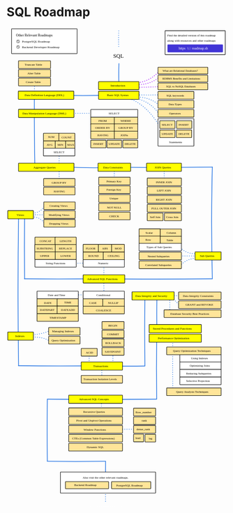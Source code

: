 # SQL Roadmap

<link href="style/main.css" rel="stylesheet">

<svg xmlns="http://www.w3.org/2000/svg" xmlns:xlink="http://www.w3.org/1999/xlink" viewBox="349 195 1268 2772" style="font-family: balsamiq"><path d="M920 2839.821345982342Q919.2500615485985 2890.529798597677 920 2941.639790491603" fill="none" stroke="rgb(43,120,228)" stroke-width="4" stroke-linecap="round" stroke-linejoin="round" stroke-dasharray="0.8 12"></path><path d="M896.4766976266046 2341.702520735151Q896.0205780862675 2377.2391929829264 896.4766976266046 2418.5364898802827" fill="none" stroke="rgb(43,120,228)" stroke-width="4" stroke-linecap="round" stroke-linejoin="round" stroke-dasharray="0.8 12"></path><path d="M915.8551612664625 2513.624245470799Q1002.6324697725512 2514.7380477365687 1103.4766976266046 2513.624245470799" fill="none" stroke="rgb(43,120,228)" stroke-width="4" stroke-linecap="round" stroke-linejoin="round" stroke-dasharray="0.8 12"></path><path d="M1307.8551612664623 1993.0135130910658Q1306.0626978369903 2132.665906325966 1307.8551612664623 2294.9564636870073" fill="none" stroke="rgb(43,120,228)" stroke-width="4" stroke-linecap="round" stroke-linejoin="round" stroke-dasharray="0.8 12"></path><g class="clickable-group" data-group-id="100-perf-optimization:query-optimization:indexes"><rect x="1348.35" y="2082.35" width="238.3" height="44.3" rx="2" fill="rgb(255,255,255)" fill-opacity="1" stroke="rgb(0,0,0)" stroke-width="2.7"></rect><text x="1413" y="2110.5" fill="rgb(0,0,0)" font-style="normal" font-weight="normal" font-size="17px"><tspan>Using Indexes</tspan></text></g><path d="M1215 1982.821345982342Q1212.3688321879624 2160.7325439884667 1215 2340.0525472413688" fill="none" stroke="rgb(43,120,228)" stroke-width="4" stroke-linecap="round" stroke-linejoin="round" stroke-dasharray="undefined"></path><path d="M1216 1756.1422164564956Q1214.6072268427986 1850.3171070943467 1216 1945.2377297689231" fill="none" stroke="rgb(43,120,228)" stroke-width="4" stroke-linecap="round" stroke-linejoin="round" stroke-dasharray="undefined"></path><path d="M1290.8551612664623 1757.2166092617033Q1290.382187556563 1794.0664045984447 1290.8551612664623 1836.8896866440368" fill="none" stroke="rgb(43,120,228)" stroke-width="4" stroke-linecap="round" stroke-linejoin="round" stroke-dasharray="0.8 12"></path><path d="M1305.735837428479 1755.818835974294Q1327.1167867651352 1777.6303271480613 1352.5612425566928 1802.3765284350718" fill="none" stroke="rgb(43,120,228)" stroke-width="4" stroke-linecap="round" stroke-linejoin="round" stroke-dasharray="0.8 12"></path><path d="M1291.8551612664623 1742.6242454707992Q1322.5184341031545 1743.0178140585945 1358.1523357063302 1742.6242454707992" fill="none" stroke="rgb(43,120,228)" stroke-width="4" stroke-linecap="round" stroke-linejoin="round" stroke-dasharray="0.8 12"></path><path d="M1147 1741.1422164564956Q1143.9992051032332 1944.0464221905388 1147 2148.5573424700124" fill="none" stroke="rgb(43,120,228)" stroke-width="4" stroke-linecap="round" stroke-linejoin="round" stroke-dasharray="undefined"></path><path d="M967.2315823004303 2149Q1052.6154962878159 2150.0942596559785 1145.6907960201072 2149" fill="none" stroke="rgb(43,120,228)" stroke-width="4" stroke-linecap="round" stroke-linejoin="round" stroke-dasharray="undefined"></path><path d="M898.4766976266046 2148.702520735151Q897.9844385465233 2187.054856127129 898.4766976266046 2231.624245470799" fill="none" stroke="rgb(43,120,228)" stroke-width="4" stroke-linecap="round" stroke-linejoin="round" stroke-dasharray="0.8 12"></path><path d="M962.4766976266046 2065.702520735151Q961.9844385465233 2104.054856127129 962.4766976266046 2148.624245470799" fill="none" stroke="rgb(43,120,228)" stroke-width="4" stroke-linecap="round" stroke-linejoin="round" stroke-dasharray="0.8 12"></path><path d="M825.4766976266046 2065.702520735151Q824.9844385465233 2104.054856127129 825.4766976266046 2148.624245470799" fill="none" stroke="rgb(43,120,228)" stroke-width="4" stroke-linecap="round" stroke-linejoin="round" stroke-dasharray="0.8 12"></path><path d="M474.10128481043813 1967.711641511103Q541.7738757016435 1970.6545486452137 599.9097485154532 1943.7481246149096" fill="none" stroke="rgb(43,120,228)" stroke-width="4" stroke-linecap="round" stroke-linejoin="round" stroke-dasharray="0.8 12"></path><path d="M487.5807630645469 1982.6888395712238Q562.5534402477407 1978.7171213417325 596.9143089034291 2005.154636661405" fill="none" stroke="rgb(43,120,228)" stroke-width="4" stroke-linecap="round" stroke-linejoin="round" stroke-dasharray="0.8 12"></path><path d="M637.8551612664625 1737.6242454707992Q724.6324697725512 1738.738047736569 825.4766976266046 1737.6242454707992" fill="none" stroke="rgb(43,120,228)" stroke-width="4" stroke-linecap="round" stroke-linejoin="round" stroke-dasharray="0.8 12"></path><path d="M632.8551612664625 1554.6242454707992Q719.6324697725512 1555.738047736569 820.4766976266046 1554.6242454707992" fill="none" stroke="rgb(43,120,228)" stroke-width="4" stroke-linecap="round" stroke-linejoin="round" stroke-dasharray="0.8 12"></path><path d="M418 1282.7219741979989Q411.6374655744338 1712.93631356053 418 2146.5573424700124" fill="none" stroke="rgb(43,120,228)" stroke-width="4" stroke-linecap="round" stroke-linejoin="round" stroke-dasharray="undefined"></path><path d="M496.76280546825063 1287.9647423498207Q543.4806558390189 1287.530092845294 567.3292476750037 1324.8664598340858" fill="none" stroke="rgb(43,120,228)" stroke-width="4" stroke-linecap="round" stroke-linejoin="round" stroke-dasharray="0.8 12"></path><path d="M474.75125468816253 1263.3635973603105Q546.5947964050946 1273.8145417827318 569.2714433320702 1218.0456986954232" fill="none" stroke="rgb(43,120,228)" stroke-width="4" stroke-linecap="round" stroke-linejoin="round" stroke-dasharray="0.8 12"></path><path d="M463.98441510284397 1274Q541.4663902103526 1277.0682862142573 627.7940876345748 1274" fill="none" stroke="rgb(43,120,228)" stroke-width="4" stroke-linecap="round" stroke-linejoin="round" stroke-dasharray="0.8 12"></path><path d="M451.50039666670995 1645Q642.0511424184261 1647.442052416612 849.7667055357697 1645" fill="none" stroke="rgb(43,120,228)" stroke-width="4" stroke-linecap="round" stroke-linejoin="round" stroke-dasharray="undefined"></path><path d="M910.4766976266046 1558Q909.445989309481 1638.3033863044154 910.4766976266046 1731.6242454707992" fill="none" stroke="rgb(43,120,228)" stroke-width="4" stroke-linecap="round" stroke-linejoin="round" stroke-dasharray="0.8 12"></path><path d="M1464.6607013412556 1526.1790898362353Q1393.359529405193 1521.4518506570669 1349.0585264002286 1570.7340947614227" fill="none" stroke="rgb(43,120,228)" stroke-width="4" stroke-linecap="round" stroke-linejoin="round" stroke-dasharray="0.8 12"></path><path d="M1471.8858372750697 1497.2785461009785Q1389.5650629060156 1510.5741715304891 1348.9747399541814 1461.6338748884768" fill="none" stroke="rgb(43,120,228)" stroke-width="4" stroke-linecap="round" stroke-linejoin="round" stroke-dasharray="0.8 12"></path><path d="M1454.7601576059988 1513.6338748884768Q1394.7327777771452 1512.8634127387213 1324.9747399541814 1513.6338748884768" fill="none" stroke="rgb(43,120,228)" stroke-width="4" stroke-linecap="round" stroke-linejoin="round" stroke-dasharray="0.8 12"></path><path d="M1258.4766976266046 1013Q1258.0930031014832 1042.8939759792565 1258.4766976266046 1077.6338748884768" fill="none" stroke="rgb(43,120,228)" stroke-width="4" stroke-linecap="round" stroke-linejoin="round" stroke-dasharray="0.8 12"></path><path d="M914.0565917318293 1000Q1211.5141551474544 1003.8121444170316 1535.7667055357697 1000" fill="none" stroke="rgb(43,120,228)" stroke-width="4" stroke-linecap="round" stroke-linejoin="round" stroke-dasharray="undefined"></path><path d="M970.4766976266046 1013Q970.0930031014832 1042.8939759792565 970.4766976266046 1077.6338748884768" fill="none" stroke="rgb(43,120,228)" stroke-width="4" stroke-linecap="round" stroke-linejoin="round" stroke-dasharray="0.8 12"></path><path d="M685.984415102844 999Q789.4440328018412 1005.1609926345747 904.8876366711514 1003.3567868330298" fill="none" stroke="rgb(43,120,228)" stroke-width="4" stroke-linecap="round" stroke-linejoin="round" stroke-dasharray="undefined"></path><path d="M652.4766976266046 900Q651.4251310267193 981.9284733541914 652.4766976266046 1077.1378521295787" fill="none" stroke="rgb(43,120,228)" stroke-width="4" stroke-linecap="round" stroke-linejoin="round" stroke-dasharray="0.8 12"></path><path d="M696.4766976266046 689Q778.2955364886228 690.0501594215815 873.3775086193502 689" fill="none" stroke="rgb(43,120,228)" stroke-width="4" stroke-linecap="round" stroke-linejoin="round" stroke-dasharray="0.8 12"></path><g class="clickable-group done" data-group-id="101-dml:from"><rect x="834.35" y="710.35" width="137.3" height="44.3" rx="2" fill="rgb(255,229,153)" fill-opacity="1" stroke="rgb(0,0,0)" stroke-width="2.7"></rect><text x="879" y="738.5" fill="rgb(0,0,0)" font-style="normal" font-weight="normal" font-size="17px"><tspan>FROM</tspan></text></g><g class="clickable-group" data-group-id="103-dml:order-by"><rect x="834.35" y="750.35" width="137.3" height="44.3" rx="2" fill="rgb(255,229,153)" fill-opacity="1" stroke="rgb(0,0,0)" stroke-width="2.7"></rect><text x="860" y="779" fill="rgb(0,0,0)" font-style="normal" font-weight="normal" font-size="17px"><tspan>ORDER BY</tspan></text></g><g class="clickable-group done" data-group-id="102-dml:where"><rect x="970.35" y="710.35" width="135.3" height="44.3" rx="2" fill="rgb(255,229,153)" fill-opacity="1" stroke="rgb(0,0,0)" stroke-width="2.7"></rect><text x="1006" y="739" fill="rgb(0,0,0)" font-style="normal" font-weight="normal" font-size="17px"><tspan>WHERE</tspan></text></g><g class="clickable-group" data-group-id="104-dml:group-by"><rect x="970.35" y="750.35" width="135.3" height="44.3" rx="2" fill="rgb(255,229,153)" fill-opacity="1" stroke="rgb(0,0,0)" stroke-width="2.7"></rect><text x="994" y="779" fill="rgb(0,0,0)" font-style="normal" font-weight="normal" font-size="17px"><tspan>GROUP BY</tspan></text></g><g class="clickable-group" data-group-id="105-dml:having"><rect x="834.35" y="792.35" width="137.3" height="44.3" rx="2" fill="rgb(255,229,153)" fill-opacity="1" stroke="rgb(0,0,0)" stroke-width="2.7"></rect><text x="872" y="821" fill="rgb(0,0,0)" font-style="normal" font-weight="normal" font-size="17px"><tspan>HAVING</tspan></text></g><g class="clickable-group" data-group-id="106-dml:joins"><rect x="970.35" y="792.35" width="135.3" height="44.3" rx="2" fill="rgb(255,229,153)" fill-opacity="1" stroke="rgb(0,0,0)" stroke-width="2.7"></rect><text x="1006" y="821" fill="rgb(0,0,0)" font-style="normal" font-weight="normal" font-size="17px"><tspan>JOINs</tspan></text></g><path d="M509 597Q508.24769157156874 795.4391967951137 511.88781347623507 1010.312563778017" fill="none" stroke="rgb(43,120,228)" stroke-width="4" stroke-linecap="round" stroke-linejoin="round" stroke-dasharray="undefined"></path><path d="M1060.2787976670274 604.6813736790409Q1160.4086148431866 643.4053259988939 1234.4586972801237 768.4624733152358" fill="none" stroke="rgb(43,120,228)" stroke-width="4" stroke-linecap="round" stroke-linejoin="round" stroke-dasharray="0.8 12"></path><path d="M1079.7765476237173 599.4819736905903Q1178.9705971858432 618.3053890599639 1229.259297291673 694.3710234798143" fill="none" stroke="rgb(43,120,228)" stroke-width="4" stroke-linecap="round" stroke-linejoin="round" stroke-dasharray="0.8 12"></path><path d="M1082.3762476179427 594.2825737021396Q1179.8655961091804 594.140237073471 1227.9594472945603 642.3770235953081" fill="none" stroke="rgb(43,120,228)" stroke-width="4" stroke-linecap="round" stroke-linejoin="round" stroke-dasharray="0.8 12"></path><path d="M1078.4766976266046 583Q1160.2394747059968 584.0494398585807 1255.2562972339263 583" fill="none" stroke="rgb(43,120,228)" stroke-width="4" stroke-linecap="round" stroke-linejoin="round" stroke-dasharray="0.8 12"></path><path d="M1238.3582472714616 436.35079905295174Q1179.6213489381573 506.6398507439751 1095.3747475890693 514.3417988797112" fill="none" stroke="rgb(153,0,255)" stroke-width="4" stroke-linecap="round" stroke-linejoin="round" stroke-dasharray="0.8 12"></path><path d="M510 509.72859862562507Q509.04297346066426 547.0277138852695 510 586.771323485589" fill="none" stroke="rgb(43,120,228)" stroke-width="4" stroke-linecap="round" stroke-linejoin="round" stroke-dasharray="0.8 12"></path><path d="M638.984415102844 584Q787.0407867591987 589.8630323175917 952 584" fill="none" stroke="rgb(43,120,228)" stroke-width="4" stroke-linecap="round" stroke-linejoin="round" stroke-dasharray="undefined"></path><text x="964" y="367.5" fill="rgb(0,0,0)" font-style="normal" font-weight="normal" font-size="32px"><tspan>SQL</tspan></text><path d="M997 402Q995.3865061758934 464.88424577843875 997 531.8897738407321" fill="none" stroke="rgb(43,120,228)" stroke-width="4" stroke-linecap="round" stroke-linejoin="round" stroke-dasharray="undefined"></path><g class="clickable-group done" data-group-id="101-basic-syntax"><rect x="879.35" y="561.35" width="233.3" height="47.3" rx="2" fill="rgb(255,255,0)" fill-opacity="1" stroke="rgb(0,0,0)" stroke-width="2.7"></rect><text x="928" y="591" fill="rgb(0,0,0)" font-style="normal" font-weight="normal" font-size="17px"><tspan>Basic SQL Syntax</tspan></text></g><g><rect x="1263.35" y="212.35" width="347.3" height="138.3" rx="2" fill="rgb(255,255,255)" fill-opacity="1" stroke="rgb(0,0,0)" stroke-width="2.7"></rect><text x="1276" y="246.5" fill="rgb(0,0,0)" font-style="normal" font-weight="normal" font-size="17px"><tspan>Find the detailed version of this roadmap</tspan></text><text x="1276" y="274.5" fill="rgb(0,0,0)" font-style="normal" font-weight="normal" font-size="17px"><tspan>along with resources and other roadmaps</tspan></text><g class="clickable-group" data-group-id="ext_link:roadmap.sh"><rect x="1278.35" y="293.35" width="317.3" height="42.3" rx="2" fill="rgb(65,53,214)" fill-opacity="1" stroke="rgb(65,53,214)" stroke-width="2.7"></rect><g><text x="1418" y="321.5" fill="rgb(255,255,255)" font-style="normal" font-weight="normal" font-size="20px"><tspan>roadmap.sh</tspan></text><text x="1342" y="321.5" fill="rgb(255,255,255)" font-style="normal" font-weight="normal" font-size="20px"><tspan>https</tspan></text><text x="1390" y="319.5" fill="rgb(255,255,255)" font-style="normal" font-weight="bold" font-size="20px"><tspan>:</tspan></text><text x="1397" y="322.5" fill="rgb(255,255,255)" font-style="normal" font-weight="normal" font-size="20px"><tspan>/</tspan></text><text x="1405" y="322.5" fill="rgb(255,255,255)" font-style="normal" font-weight="normal" font-size="20px"><tspan>/</tspan></text></g></g></g><g class="clickable-group done" data-group-id="100-basic-syntax:keywords"><rect x="1222.35" y="563.35" width="207.3" height="44.3" rx="2" fill="rgb(255,229,153)" fill-opacity="1" stroke="rgb(0,0,0)" stroke-width="2.7"></rect><text x="1271" y="592" fill="rgb(0,0,0)" font-style="normal" font-weight="normal" font-size="17px"><tspan>SQL keywords</tspan></text></g><g class="clickable-group done" data-group-id="101-basic-syntax:data-types"><rect x="1222.35" y="615.35" width="207.3" height="44.3" rx="2" fill="rgb(255,229,153)" fill-opacity="1" stroke="rgb(0,0,0)" stroke-width="2.7"></rect><text x="1283" y="643.5" fill="rgb(0,0,0)" font-style="normal" font-weight="normal" font-size="17px"><tspan>Data Types</tspan></text></g><g class="clickable-group done" data-group-id="102-basic-syntax:operators"><rect x="1222.35" y="667.35" width="207.3" height="44.3" rx="2" fill="rgb(255,229,153)" fill-opacity="1" stroke="rgb(0,0,0)" stroke-width="2.7"></rect><text x="1287" y="695.5" fill="rgb(0,0,0)" font-style="normal" font-weight="normal" font-size="17px"><tspan>Operators</tspan></text></g><path d="M996 213.21592451307657Q994.0935028388695 261.35979221839136 996 315" fill="none" stroke="rgb(43,120,228)" stroke-width="4" stroke-linecap="round" stroke-linejoin="round" stroke-dasharray="0.8 12"></path><g><rect x="377.35" y="201.35" width="378.3" height="143.3" rx="2" fill="rgb(255,255,255)" fill-opacity="1" stroke="rgb(0,0,0)" stroke-width="2.7"></rect><text x="403" y="244.5" fill="rgb(0,0,0)" font-style="normal" font-weight="normal" font-size="20px"><tspan>Other Relevant Roadmaps</tspan></text><g class="clickable-group" data-group-id="ext_link:roadmap.sh/postgresql-dba"><text x="438" y="281" fill="rgb(0,0,0)" font-style="normal" font-weight="normal" font-size="18px"><tspan>PostgreSQL Roadmap</tspan></text><g><circle cx="415" cy="274" r="10" fill="rgb(255,255,255)"></circle><circle cx="415" cy="274" r="10" fill="rgb(153,153,153)"></circle><path d="M409.5 274L413.5 278 420 271.5" fill="none" stroke="#fff" stroke-width="3.5" stroke-linecap="round" stroke-linejoin="round"></path></g></g><g class="clickable-group" data-group-id="ext_link:roadmap.sh/backend"><text x="438" y="312.5" fill="rgb(0,0,0)" font-style="normal" font-weight="normal" font-size="18px"><tspan>Backend Developer Roadmap</tspan></text><g><circle cx="415" cy="306" r="10" fill="rgb(255,255,255)"></circle><circle cx="415" cy="306" r="10" fill="rgb(153,153,153)"></circle><path d="M409.5 306L413.5 310 420 303.5" fill="none" stroke="#fff" stroke-width="3.5" stroke-linecap="round" stroke-linejoin="round"></path></g></g></g><rect x="1222.35" y="720.35" width="207.3" height="158.3" rx="2" fill="rgb(255,255,255)" fill-opacity="1" stroke="rgb(0,0,0)" stroke-width="2.7"></rect><text x="1287" y="861.5" fill="rgb(0,0,0)" font-style="normal" font-weight="normal" font-size="17px"><tspan>Statements</tspan></text><g class="clickable-group done" data-group-id="100-basic-syntax:statements:select"><rect x="1232.35" y="732.35" width="88.3" height="44.3" rx="2" fill="rgb(255,229,153)" fill-opacity="1" stroke="rgb(0,0,0)" stroke-width="2.7"></rect><text x="1244" y="760.5" fill="rgb(0,0,0)" font-style="normal" font-weight="normal" font-size="17px"><tspan>SELECT</tspan></text></g><g class="clickable-group done" data-group-id="101-basic-syntax:statements:insert"><rect x="1329.35" y="732.35" width="88.3" height="44.3" rx="2" fill="rgb(255,229,153)" fill-opacity="1" stroke="rgb(0,0,0)" stroke-width="2.7"></rect><text x="1341" y="761" fill="rgb(0,0,0)" font-style="normal" font-weight="normal" font-size="17px"><tspan>INSERT</tspan></text></g><g class="clickable-group done" data-group-id="102-basic-syntax:statements:update"><rect x="1232.35" y="785.35" width="88.3" height="44.3" rx="2" fill="rgb(255,229,153)" fill-opacity="1" stroke="rgb(0,0,0)" stroke-width="2.7"></rect><text x="1244" y="814" fill="rgb(0,0,0)" font-style="normal" font-weight="normal" font-size="17px"><tspan>UPDATE</tspan></text></g><g class="clickable-group done" data-group-id="103-basic-syntax:statements:delete"><rect x="1328.35" y="785.35" width="88.3" height="44.3" rx="2" fill="rgb(255,229,153)" fill-opacity="1" stroke="rgb(0,0,0)" stroke-width="2.7"></rect><text x="1340" y="813.5" fill="rgb(0,0,0)" font-style="normal" font-weight="normal" font-size="17px"><tspan>DELETE</tspan></text></g><path d="M1232.553147173292 535.1896238378448Q1164.4957716284518 539.0472761289209 1094.7690474793503 539.0891738291828" fill="none" stroke="rgb(153,0,255)" stroke-width="4" stroke-linecap="round" stroke-linejoin="round" stroke-dasharray="0.8 12"></path><path d="M1232.553147173292 479.9962239648878Q1165.2482004917358 531.5995474160657 1087.5756476063934 521.4909738638308" fill="none" stroke="rgb(153,0,255)" stroke-width="4" stroke-linecap="round" stroke-linejoin="round" stroke-dasharray="0.8 12"></path><g class="clickable-group done" data-group-id="100-introduction"><rect x="879.35" y="506.35" width="233.3" height="46.3" rx="2" fill="rgb(255,255,0)" fill-opacity="1" stroke="rgb(0,0,0)" stroke-width="2.7"></rect><text x="949" y="535.5" fill="rgb(0,0,0)" font-style="normal" font-weight="normal" font-size="17px"><tspan>Introduction</tspan></text></g><g class="clickable-group done" data-group-id="100-introduction:what-are-relational-databases"><rect x="1222.35" y="423.35" width="287.3" height="39.3" rx="2" fill="rgb(255,229,153)" fill-opacity="1" stroke="rgb(0,0,0)" stroke-width="2.7"></rect><text x="1249" y="449" fill="rgb(0,0,0)" font-style="normal" font-weight="normal" font-size="16px"><tspan>What are Relational Databases?</tspan></text></g><g class="clickable-group done" data-group-id="101-introduction:rdbms-benefits-limitations"><rect x="1222.35" y="469.35" width="287.3" height="39.3" rx="2" fill="rgb(255,229,153)" fill-opacity="1" stroke="rgb(0,0,0)" stroke-width="2.7"></rect><text x="1248" y="495" fill="rgb(0,0,0)" font-style="normal" font-weight="normal" font-size="16px"><tspan>RDBMS Benefits and Limitations</tspan></text></g><g class="clickable-group done" data-group-id="102-introduction:sql-vs-nosql"><rect x="1222.35" y="514.35" width="287.3" height="39.3" rx="2" fill="rgb(255,229,153)" fill-opacity="1" stroke="rgb(0,0,0)" stroke-width="2.7"></rect><text x="1270" y="540.5" fill="rgb(0,0,0)" font-style="normal" font-weight="normal" font-size="16px"><tspan>SQL vs NoSQL Databases</tspan></text></g><g class="clickable-group" data-group-id="102-ddl"><rect x="416.35" y="561.35" width="320.3" height="47.3" rx="2" fill="rgb(255,255,0)" fill-opacity="1" stroke="rgb(0,0,0)" stroke-width="2.7"></rect><text x="453" y="591" fill="rgb(0,0,0)" font-style="normal" font-weight="normal" font-size="17px"><tspan>Data Definition Language (DDL)</tspan></text></g><g class="clickable-group" data-group-id="100-ddl:create-table"><rect x="417.35" y="486.35" width="185.3" height="44.3" rx="2" fill="rgb(255,229,153)" fill-opacity="1" stroke="rgb(0,0,0)" stroke-width="2.7"></rect><text x="460" y="514.5" fill="rgb(0,0,0)" font-style="normal" font-weight="normal" font-size="17px"><tspan>Create Table</tspan></text></g><g class="clickable-group" data-group-id="101-ddl:alter-table"><rect x="417.35" y="436.35" width="185.3" height="44.3" rx="2" fill="rgb(255,229,153)" fill-opacity="1" stroke="rgb(0,0,0)" stroke-width="2.7"></rect><text x="469" y="465" fill="rgb(0,0,0)" font-style="normal" font-weight="normal" font-size="17px"><tspan>Alter Table</tspan></text></g><g class="clickable-group" data-group-id="102-ddl:truncate-table"><rect x="417.35" y="386.35" width="185.3" height="44.3" rx="2" fill="rgb(255,229,153)" fill-opacity="1" stroke="rgb(0,0,0)" stroke-width="2.7"></rect><text x="453" y="414.5" fill="rgb(0,0,0)" font-style="normal" font-weight="normal" font-size="17px"><tspan>Truncate Table</tspan></text></g><g class="clickable-group" data-group-id="103-dml"><rect x="417.35" y="666.35" width="320.3" height="47.3" rx="2" fill="rgb(255,255,0)" fill-opacity="1" stroke="rgb(0,0,0)" stroke-width="2.7"></rect><text x="440" y="696" fill="rgb(0,0,0)" font-style="normal" font-weight="normal" font-size="17px"><tspan>Data Manipulation Language (DML)</tspan></text></g><g class="clickable-group done" data-group-id="100-dml:select"><rect x="834.35" y="667.35" width="271.3" height="44.3" rx="2" fill="rgb(255,255,255)" fill-opacity="1" stroke="rgb(0,0,0)" stroke-width="2.7"></rect><text x="938" y="695.5" fill="rgb(0,0,0)" font-style="normal" font-weight="normal" font-size="17px"><tspan>SELECT</tspan></text></g><g class="clickable-group done" data-group-id="101-dml:insert"><rect x="834.35" y="844.35" width="88.3" height="44.3" rx="2" fill="rgb(255,229,153)" fill-opacity="1" stroke="rgb(0,0,0)" stroke-width="2.7"></rect><text x="849" y="873" fill="rgb(0,0,0)" font-style="normal" font-weight="normal" font-size="17px"><tspan>INSERT</tspan></text></g><g class="clickable-group done" data-group-id="102-dml:update"><rect x="928.35" y="844.35" width="84.3" height="44.3" rx="2" fill="rgb(255,229,153)" fill-opacity="1" stroke="rgb(0,0,0)" stroke-width="2.7"></rect><text x="938" y="873" fill="rgb(0,0,0)" font-style="normal" font-weight="normal" font-size="17px"><tspan>UPDATE</tspan></text></g><g class="clickable-group done" data-group-id="103-dml:delete"><rect x="1019.35" y="844.35" width="86.3" height="44.3" rx="2" fill="rgb(255,229,153)" fill-opacity="1" stroke="rgb(0,0,0)" stroke-width="2.7"></rect><text x="1030" y="872.5" fill="rgb(0,0,0)" font-style="normal" font-weight="normal" font-size="17px"><tspan>DELETE</tspan></text></g><g class="clickable-group" data-group-id="104-aggregate-queries"><rect x="417.35" y="977.35" width="320.3" height="47.3" rx="2" fill="rgb(255,255,0)" fill-opacity="1" stroke="rgb(0,0,0)" stroke-width="2.7"></rect><text x="504" y="1007" fill="rgb(0,0,0)" font-style="normal" font-weight="normal" font-size="17px"><tspan>Aggregate Queries</tspan></text></g><g class="clickable-group" data-group-id="103-aggregate-queries:avg"><rect x="561.35" y="848.35" width="68.3" height="44.3" rx="2" fill="rgb(255,229,153)" fill-opacity="1" stroke="rgb(0,0,0)" stroke-width="2.7"></rect><text x="580" y="877" fill="rgb(0,0,0)" font-style="normal" font-weight="normal" font-size="17px"><tspan>AVG</tspan></text></g><g class="clickable-group" data-group-id="104-aggregate-queries:min"><rect x="629.35" y="848.35" width="61.3" height="44.3" rx="2" fill="rgb(255,229,153)" fill-opacity="1" stroke="rgb(0,0,0)" stroke-width="2.7"></rect><text x="643" y="877" fill="rgb(0,0,0)" font-style="normal" font-weight="normal" font-size="17px"><tspan>MIN</tspan></text></g><g class="clickable-group" data-group-id="105-aggregate-queries:max"><rect x="689.35" y="848.35" width="53.3" height="44.3" rx="2" fill="rgb(255,229,153)" fill-opacity="1" stroke="rgb(0,0,0)" stroke-width="2.7"></rect><text x="699" y="877" fill="rgb(0,0,0)" font-style="normal" font-weight="normal" font-size="17px"><tspan>MAX</tspan></text></g><g class="clickable-group" data-group-id="100-aggregate-queries:select"><rect x="561.35" y="891.35" width="181.3" height="44.3" rx="2" fill="rgb(255,255,255)" fill-opacity="1" stroke="rgb(0,0,0)" stroke-width="2.7"></rect><text x="620" y="919.5" fill="rgb(0,0,0)" font-style="normal" font-weight="normal" font-size="17px"><tspan>SELECT</tspan></text></g><g class="clickable-group" data-group-id="101-aggregate-queries:group-by"><rect x="562.35" y="1066.35" width="181.3" height="44.3" rx="2" fill="rgb(255,229,153)" fill-opacity="1" stroke="rgb(0,0,0)" stroke-width="2.7"></rect><text x="609" y="1095" fill="rgb(0,0,0)" font-style="normal" font-weight="normal" font-size="17px"><tspan>GROUP BY</tspan></text></g><g class="clickable-group" data-group-id="102-aggregate-queries:having"><rect x="562.35" y="1116.35" width="181.3" height="44.3" rx="2" fill="rgb(255,229,153)" fill-opacity="1" stroke="rgb(0,0,0)" stroke-width="2.7"></rect><text x="621" y="1145" fill="rgb(0,0,0)" font-style="normal" font-weight="normal" font-size="17px"><tspan>HAVING</tspan></text></g><g class="clickable-group" data-group-id="105-data-constraints"><rect x="876.35" y="977.35" width="188.3" height="47.3" rx="2" fill="rgb(255,255,0)" fill-opacity="1" stroke="rgb(0,0,0)" stroke-width="2.7"></rect><text x="906" y="1006.5" fill="rgb(0,0,0)" font-style="normal" font-weight="normal" font-size="17px"><tspan>Data Constraints</tspan></text></g><g class="clickable-group done" data-group-id="100-data-constraints:primary-key"><rect x="880.35" y="1058.35" width="181.3" height="44.3" rx="2" fill="rgb(255,229,153)" fill-opacity="1" stroke="rgb(0,0,0)" stroke-width="2.7"></rect><text x="925" y="1087" fill="rgb(0,0,0)" font-style="normal" font-weight="normal" font-size="17px"><tspan>Primary Key</tspan></text></g><g class="clickable-group done" data-group-id="101-data-constraints:foreign-key"><rect x="880.35" y="1108.35" width="181.3" height="44.3" rx="2" fill="rgb(255,229,153)" fill-opacity="1" stroke="rgb(0,0,0)" stroke-width="2.7"></rect><text x="925" y="1136.5" fill="rgb(0,0,0)" font-style="normal" font-weight="normal" font-size="17px"><tspan>Foreign Key</tspan></text></g><g class="clickable-group" data-group-id="102-data-constraints:unique"><rect x="880.35" y="1159.35" width="181.3" height="44.3" rx="2" fill="rgb(255,229,153)" fill-opacity="1" stroke="rgb(0,0,0)" stroke-width="2.7"></rect><text x="943" y="1187.5" fill="rgb(0,0,0)" font-style="normal" font-weight="normal" font-size="17px"><tspan>Unique</tspan></text></g><g class="clickable-group" data-group-id="103-data-constraints:not-null"><rect x="880.35" y="1209.35" width="181.3" height="44.3" rx="2" fill="rgb(255,229,153)" fill-opacity="1" stroke="rgb(0,0,0)" stroke-width="2.7"></rect><text x="928" y="1238" fill="rgb(0,0,0)" font-style="normal" font-weight="normal" font-size="17px"><tspan>NOT NULL</tspan></text></g><g class="clickable-group" data-group-id="104-data-constraints:check"><rect x="880.35" y="1260.35" width="181.3" height="44.3" rx="2" fill="rgb(255,229,153)" fill-opacity="1" stroke="rgb(0,0,0)" stroke-width="2.7"></rect><text x="941" y="1288.5" fill="rgb(0,0,0)" font-style="normal" font-weight="normal" font-size="17px"><tspan>CHECK</tspan></text></g><g class="clickable-group" data-group-id="106-join-queries"><rect x="1156.35" y="977.35" width="201.3" height="47.3" rx="2" fill="rgb(255,255,0)" fill-opacity="1" stroke="rgb(0,0,0)" stroke-width="2.7"></rect><text x="1204" y="1007" fill="rgb(0,0,0)" font-style="normal" font-weight="normal" font-size="17px"><tspan>JOIN Queries</tspan></text></g><g class="clickable-group" data-group-id="100-join-queries:inner-join"><rect x="1160.35" y="1063.35" width="197.3" height="44.3" rx="2" fill="rgb(255,229,153)" fill-opacity="1" stroke="rgb(0,0,0)" stroke-width="2.7"></rect><text x="1210" y="1092" fill="rgb(0,0,0)" font-style="normal" font-weight="normal" font-size="17px"><tspan>INNER JOIN</tspan></text></g><g class="clickable-group" data-group-id="101-join-queries:left-join"><rect x="1160.35" y="1113.35" width="197.3" height="44.3" rx="2" fill="rgb(255,229,153)" fill-opacity="1" stroke="rgb(0,0,0)" stroke-width="2.7"></rect><text x="1216" y="1142" fill="rgb(0,0,0)" font-style="normal" font-weight="normal" font-size="17px"><tspan>LEFT JOIN</tspan></text></g><g class="clickable-group" data-group-id="102-join-queries:right-join"><rect x="1160.35" y="1164.35" width="197.3" height="44.3" rx="2" fill="rgb(255,229,153)" fill-opacity="1" stroke="rgb(0,0,0)" stroke-width="2.7"></rect><text x="1210" y="1193" fill="rgb(0,0,0)" font-style="normal" font-weight="normal" font-size="17px"><tspan>RIGHT JOIN</tspan></text></g><g class="clickable-group" data-group-id="103-join-queries:full-outer-join"><rect x="1160.35" y="1215.35" width="197.3" height="44.3" rx="2" fill="rgb(255,229,153)" fill-opacity="1" stroke="rgb(0,0,0)" stroke-width="2.7"></rect><text x="1184" y="1244" fill="rgb(0,0,0)" font-style="normal" font-weight="normal" font-size="17px"><tspan>FULL OUTER JOIN</tspan></text></g><g class="clickable-group" data-group-id="104-join-queries:self-join"><rect x="1160.35" y="1265.35" width="91.3" height="44.3" rx="2" fill="rgb(255,229,153)" fill-opacity="1" stroke="rgb(0,0,0)" stroke-width="2.7"></rect><text x="1176" y="1293.5" fill="rgb(0,0,0)" font-style="normal" font-weight="normal" font-size="17px"><tspan>Self Join</tspan></text></g><g class="clickable-group" data-group-id="105-join-queries:cross-join"><rect x="1259.35" y="1265.35" width="98.3" height="44.3" rx="2" fill="rgb(255,229,153)" fill-opacity="1" stroke="rgb(0,0,0)" stroke-width="2.7"></rect><text x="1269" y="1293.5" fill="rgb(0,0,0)" font-style="normal" font-weight="normal" font-size="17px"><tspan>Cross Join</tspan></text></g><path d="M1536 999Q1527.964302376653 1312.1829677920018 1536 1645.8911943477613" fill="none" stroke="rgb(43,120,228)" stroke-width="4" stroke-linecap="round" stroke-linejoin="round" stroke-dasharray="undefined"></path><g class="clickable-group" data-group-id="107-sub-queries"><rect x="1436.35" y="1489.35" width="150.3" height="47.3" rx="2" fill="rgb(255,255,0)" fill-opacity="1" stroke="rgb(0,0,0)" stroke-width="2.7"></rect><text x="1464" y="1519" fill="rgb(0,0,0)" font-style="normal" font-weight="normal" font-size="17px"><tspan>Sub Queries</tspan></text></g><g class="clickable-group" data-group-id="100-sub-queries:types:scalar"><rect x="1113.35" y="1356.35" width="122.3" height="44.3" rx="2" fill="rgb(255,229,153)" fill-opacity="1" stroke="rgb(0,0,0)" stroke-width="2.7"></rect><text x="1150" y="1384.5" fill="rgb(0,0,0)" font-style="normal" font-weight="normal" font-size="17px"><tspan>Scalar</tspan></text></g><g class="clickable-group" data-group-id="101-sub-queries:types:column"><rect x="1235.35" y="1357.35" width="122.3" height="43.3" rx="2" fill="rgb(255,229,153)" fill-opacity="1" stroke="rgb(0,0,0)" stroke-width="2.7"></rect><text x="1272" y="1385.5" fill="rgb(0,0,0)" font-style="normal" font-weight="normal" font-size="17px"><tspan>Column</tspan></text></g><g class="clickable-group" data-group-id="102-sub-queries:types:row"><rect x="1113.35" y="1398.35" width="122.3" height="44.3" rx="2" fill="rgb(255,229,153)" fill-opacity="1" stroke="rgb(0,0,0)" stroke-width="2.7"></rect><text x="1150" y="1426.5" fill="rgb(0,0,0)" font-style="normal" font-weight="normal" font-size="17px"><tspan>Row</tspan></text></g><g class="clickable-group" data-group-id="103-sub-queries:types:table"><rect x="1235.35" y="1399.35" width="122.3" height="43.3" rx="2" fill="rgb(255,229,153)" fill-opacity="1" stroke="rgb(0,0,0)" stroke-width="2.7"></rect><text x="1272" y="1427.5" fill="rgb(0,0,0)" font-style="normal" font-weight="normal" font-size="17px"><tspan>Table</tspan></text></g><g class="clickable-group" data-group-id="100-sub-queries:types"><rect x="1113.35" y="1440.35" width="244.3" height="44.3" rx="2" fill="rgb(255,255,255)" fill-opacity="1" stroke="rgb(0,0,0)" stroke-width="2.7"></rect><text x="1156" y="1469" fill="rgb(0,0,0)" font-style="normal" font-weight="normal" font-size="17px"><tspan>Types of Sub Queries</tspan></text></g><g class="clickable-group" data-group-id="101-sub-queries:nested-subqueries"><rect x="1113.35" y="1491.35" width="244.3" height="44.3" rx="2" fill="rgb(255,229,153)" fill-opacity="1" stroke="rgb(0,0,0)" stroke-width="2.7"></rect><text x="1162" y="1520" fill="rgb(0,0,0)" font-style="normal" font-weight="normal" font-size="17px"><tspan>Nested Subqueries</tspan></text></g><g class="clickable-group" data-group-id="102-sub-queries:correlated-subqueries"><rect x="1113.35" y="1542.35" width="244.3" height="44.3" rx="2" fill="rgb(255,229,153)" fill-opacity="1" stroke="rgb(0,0,0)" stroke-width="2.7"></rect><text x="1149" y="1570.5" fill="rgb(0,0,0)" font-style="normal" font-weight="normal" font-size="17px"><tspan>Correlated Subqueries</tspan></text></g><path d="M911.0565917318293 1645Q1208.5141551474544 1648.8121444170315 1532.7667055357697 1645" fill="none" stroke="rgb(43,120,228)" stroke-width="4" stroke-linecap="round" stroke-linejoin="round" stroke-dasharray="undefined"></path><g class="clickable-group" data-group-id="108-advanced-sql-functions"><rect x="790.35" y="1622.35" width="240.3" height="47.3" rx="2" fill="rgb(255,255,0)" fill-opacity="1" stroke="rgb(0,0,0)" stroke-width="2.7"></rect><text x="814" y="1652" fill="rgb(0,0,0)" font-style="normal" font-weight="normal" font-size="17px"><tspan>Advanced SQL Functions</tspan></text></g><g class="clickable-group" data-group-id="101-advanced-sql-functions:string"><rect x="512.35" y="1533.35" width="238.3" height="44.3" rx="2" fill="rgb(255,255,255)" fill-opacity="1" stroke="rgb(0,0,0)" stroke-width="2.7"></rect><text x="575" y="1561.5" fill="rgb(0,0,0)" font-style="normal" font-weight="normal" font-size="17px"><tspan>String Functions</tspan></text></g><g class="clickable-group" data-group-id="100-advanced-sql-functions:string:concat"><rect x="512.35" y="1404.35" width="122.3" height="44.3" rx="2" fill="rgb(255,229,153)" fill-opacity="1" stroke="rgb(0,0,0)" stroke-width="2.7"></rect><text x="539" y="1433" fill="rgb(0,0,0)" font-style="normal" font-weight="normal" font-size="17px"><tspan>CONCAT</tspan></text></g><g class="clickable-group" data-group-id="101-advanced-sql-functions:string:length"><rect x="628.35" y="1404.35" width="122.3" height="44.3" rx="2" fill="rgb(255,229,153)" fill-opacity="1" stroke="rgb(0,0,0)" stroke-width="2.7"></rect><text x="655" y="1433" fill="rgb(0,0,0)" font-style="normal" font-weight="normal" font-size="17px"><tspan>LENGTH</tspan></text></g><g class="clickable-group" data-group-id="102-advanced-sql-functions:string:substring"><rect x="511.35" y="1447.35" width="118.3" height="44.3" rx="2" fill="rgb(255,229,153)" fill-opacity="1" stroke="rgb(0,0,0)" stroke-width="2.7"></rect><text x="522" y="1476" fill="rgb(0,0,0)" font-style="normal" font-weight="normal" font-size="17px"><tspan>SUBSTRING</tspan></text></g><g class="clickable-group" data-group-id="103-advanced-sql-functions:string:replace"><rect x="629.35" y="1447.35" width="121.3" height="44.3" rx="2" fill="rgb(255,229,153)" fill-opacity="1" stroke="rgb(0,0,0)" stroke-width="2.7"></rect><text x="651" y="1476" fill="rgb(0,0,0)" font-style="normal" font-weight="normal" font-size="17px"><tspan>REPLACE</tspan></text></g><g class="clickable-group" data-group-id="104-advanced-sql-functions:string:upper"><rect x="511.35" y="1489.35" width="118.3" height="44.3" rx="2" fill="rgb(255,229,153)" fill-opacity="1" stroke="rgb(0,0,0)" stroke-width="2.7"></rect><text x="542" y="1518" fill="rgb(0,0,0)" font-style="normal" font-weight="normal" font-size="17px"><tspan>UPPER</tspan></text></g><g class="clickable-group" data-group-id="105-advanced-sql-functions:string:lower"><rect x="629.35" y="1489.35" width="121.3" height="44.3" rx="2" fill="rgb(255,229,153)" fill-opacity="1" stroke="rgb(0,0,0)" stroke-width="2.7"></rect><text x="659" y="1518" fill="rgb(0,0,0)" font-style="normal" font-weight="normal" font-size="17px"><tspan>LOWER</tspan></text></g><g class="clickable-group" data-group-id="103-advanced-sql-functions:date-time"><rect x="524.35" y="1716.35" width="238.3" height="44.3" rx="2" fill="rgb(255,255,255)" fill-opacity="1" stroke="rgb(0,0,0)" stroke-width="2.7"></rect><text x="587" y="1744.5" fill="rgb(0,0,0)" font-style="normal" font-weight="normal" font-size="17px"><tspan>Date and Time</tspan></text></g><g class="clickable-group" data-group-id="100-advanced-sql-functions:date-time:date"><rect x="524.35" y="1760.35" width="122.3" height="44.3" rx="2" fill="rgb(255,229,153)" fill-opacity="1" stroke="rgb(0,0,0)" stroke-width="2.7"></rect><text x="565" y="1789" fill="rgb(0,0,0)" font-style="normal" font-weight="normal" font-size="17px"><tspan>DATE</tspan></text></g><g class="clickable-group" data-group-id="101-advanced-sql-functions:date-time:time"><rect x="640.35" y="1760.35" width="122.3" height="44.3" rx="2" fill="rgb(255,229,153)" fill-opacity="1" stroke="rgb(0,0,0)" stroke-width="2.7"></rect><text x="681" y="1788.5" fill="rgb(0,0,0)" font-style="normal" font-weight="normal" font-size="17px"><tspan>TIME</tspan></text></g><g class="clickable-group" data-group-id="102-advanced-sql-functions:date-time:datepart"><rect x="524.35" y="1802.35" width="122.3" height="44.3" rx="2" fill="rgb(255,229,153)" fill-opacity="1" stroke="rgb(0,0,0)" stroke-width="2.7"></rect><text x="541" y="1831" fill="rgb(0,0,0)" font-style="normal" font-weight="normal" font-size="17px"><tspan>DATEPART</tspan></text></g><g class="clickable-group" data-group-id="103-advanced-sql-functions:date-time:dateadd"><rect x="640.35" y="1802.35" width="122.3" height="44.3" rx="2" fill="rgb(255,229,153)" fill-opacity="1" stroke="rgb(0,0,0)" stroke-width="2.7"></rect><text x="663" y="1831" fill="rgb(0,0,0)" font-style="normal" font-weight="normal" font-size="17px"><tspan>DATEADD</tspan></text></g><g class="clickable-group" data-group-id="104-advanced-sql-functions:date-time:timestamp"><rect x="524.35" y="1846.35" width="238.3" height="44.3" rx="2" fill="rgb(255,229,153)" fill-opacity="1" stroke="rgb(0,0,0)" stroke-width="2.7"></rect><text x="596" y="1875" fill="rgb(0,0,0)" font-style="normal" font-weight="normal" font-size="17px"><tspan>TIMESTAMP</tspan></text></g><g class="clickable-group done" data-group-id="100-advanced-sql-functions:numeric"><rect x="790.35" y="1533.35" width="238.3" height="44.3" rx="2" fill="rgb(255,255,255)" fill-opacity="1" stroke="rgb(0,0,0)" stroke-width="2.7"></rect><text x="877" y="1562" fill="rgb(0,0,0)" font-style="normal" font-weight="normal" font-size="17px"><tspan>Numeric</tspan></text></g><g class="clickable-group done" data-group-id="103-advanced-sql-functions:floor"><rect x="790.35" y="1446.35" width="88.3" height="44.3" rx="2" fill="rgb(255,229,153)" fill-opacity="1" stroke="rgb(0,0,0)" stroke-width="2.7"></rect><text x="806" y="1474.5" fill="rgb(0,0,0)" font-style="normal" font-weight="normal" font-size="17px"><tspan>FLOOR</tspan></text></g><g class="clickable-group done" data-group-id="105-advanced-sql-functions:mod"><rect x="953.35" y="1446.35" width="75.3" height="44.3" rx="2" fill="rgb(255,229,153)" fill-opacity="1" stroke="rgb(0,0,0)" stroke-width="2.7"></rect><text x="973" y="1474.5" fill="rgb(0,0,0)" font-style="normal" font-weight="normal" font-size="17px"><tspan>MOD</tspan></text></g><g class="clickable-group done" data-group-id="104-advanced-sql-functions:abs"><rect x="878.35" y="1446.35" width="76.3" height="44.3" rx="2" fill="rgb(255,229,153)" fill-opacity="1" stroke="rgb(0,0,0)" stroke-width="2.7"></rect><text x="900" y="1475" fill="rgb(0,0,0)" font-style="normal" font-weight="normal" font-size="17px"><tspan>ABS</tspan></text></g><g class="clickable-group done" data-group-id="101-advanced-sql-functions:round"><rect x="790.35" y="1490.35" width="122.3" height="44.3" rx="2" fill="rgb(255,229,153)" fill-opacity="1" stroke="rgb(0,0,0)" stroke-width="2.7"></rect><text x="820" y="1519" fill="rgb(0,0,0)" font-style="normal" font-weight="normal" font-size="17px"><tspan>ROUND</tspan></text></g><g class="clickable-group done" data-group-id="102-advanced-sql-functions:ceiling"><rect x="906.35" y="1490.35" width="122.3" height="44.3" rx="2" fill="rgb(255,229,153)" fill-opacity="1" stroke="rgb(0,0,0)" stroke-width="2.7"></rect><text x="933" y="1519" fill="rgb(0,0,0)" font-style="normal" font-weight="normal" font-size="17px"><tspan>CEILING</tspan></text></g><g class="clickable-group" data-group-id="101-advanced-sql-functions:conditional:nullif"><rect x="901.35" y="1760.35" width="127.3" height="44.3" rx="2" fill="rgb(255,229,153)" fill-opacity="1" stroke="rgb(0,0,0)" stroke-width="2.7"></rect><text x="934" y="1789" fill="rgb(0,0,0)" font-style="normal" font-weight="normal" font-size="17px"><tspan>NULLIF</tspan></text></g><g class="clickable-group" data-group-id="100-advanced-sql-functions:conditional:case"><rect x="790.35" y="1760.35" width="113.3" height="44.3" rx="2" fill="rgb(255,229,153)" fill-opacity="1" stroke="rgb(0,0,0)" stroke-width="2.7"></rect><text x="825" y="1789" fill="rgb(0,0,0)" font-style="normal" font-weight="normal" font-size="17px"><tspan>CASE</tspan></text></g><g class="clickable-group" data-group-id="102-advanced-sql-functions:conditional:coalesce"><rect x="790.35" y="1803.35" width="238.3" height="44.3" rx="2" fill="rgb(255,229,153)" fill-opacity="1" stroke="rgb(0,0,0)" stroke-width="2.7"></rect><text x="865" y="1832" fill="rgb(0,0,0)" font-style="normal" font-weight="normal" font-size="17px"><tspan>COALESCE</tspan></text></g><g class="clickable-group" data-group-id="102-advanced-sql-functions:conditional"><rect x="790.35" y="1716.35" width="238.3" height="44.3" rx="2" fill="rgb(255,255,255)" fill-opacity="1" stroke="rgb(0,0,0)" stroke-width="2.7"></rect><text x="867" y="1744.5" fill="rgb(0,0,0)" font-style="normal" font-weight="normal" font-size="17px"><tspan>Conditional</tspan></text></g><path d="M453 1273.7219741979989Q450.25880698763734 1459.0727262725313 453 1645.8911943477613" fill="none" stroke="rgb(43,120,228)" stroke-width="4" stroke-linecap="round" stroke-linejoin="round" stroke-dasharray="undefined"></path><g class="clickable-group" data-group-id="109-views"><rect x="355.35" y="1251.35" width="148.3" height="47.3" rx="2" fill="rgb(255,255,0)" fill-opacity="1" stroke="rgb(0,0,0)" stroke-width="2.7"></rect><text x="407" y="1281" fill="rgb(0,0,0)" font-style="normal" font-weight="normal" font-size="17px"><tspan>Views</tspan></text></g><g class="clickable-group" data-group-id="100-views:creating"><rect x="563.35" y="1201.35" width="181.3" height="44.3" rx="2" fill="rgb(255,229,153)" fill-opacity="1" stroke="rgb(0,0,0)" stroke-width="2.7"></rect><text x="596" y="1230" fill="rgb(0,0,0)" font-style="normal" font-weight="normal" font-size="17px"><tspan>Creating Views</tspan></text></g><g class="clickable-group" data-group-id="101-views:modifying"><rect x="563.35" y="1252.35" width="181.3" height="44.3" rx="2" fill="rgb(255,229,153)" fill-opacity="1" stroke="rgb(0,0,0)" stroke-width="2.7"></rect><text x="592" y="1281" fill="rgb(0,0,0)" font-style="normal" font-weight="normal" font-size="17px"><tspan>Modifying Views</tspan></text></g><g class="clickable-group" data-group-id="102-views:dropping"><rect x="563.35" y="1302.35" width="181.3" height="44.3" rx="2" fill="rgb(255,229,153)" fill-opacity="1" stroke="rgb(0,0,0)" stroke-width="2.7"></rect><text x="594" y="1331" fill="rgb(0,0,0)" font-style="normal" font-weight="normal" font-size="17px"><tspan>Dropping Views</tspan></text></g><g class="clickable-group" data-group-id="110-indexes"><rect x="355.35" y="1952.35" width="148.3" height="47.3" rx="2" fill="rgb(255,255,0)" fill-opacity="1" stroke="rgb(0,0,0)" stroke-width="2.7"></rect><text x="399" y="1981.5" fill="rgb(0,0,0)" font-style="normal" font-weight="normal" font-size="17px"><tspan>Indexes</tspan></text></g><g class="clickable-group" data-group-id="100-indexes:managing-indexes"><rect x="591.35" y="1926.35" width="181.3" height="44.3" rx="2" fill="rgb(255,229,153)" fill-opacity="1" stroke="rgb(0,0,0)" stroke-width="2.7"></rect><text x="611" y="1954.5" fill="rgb(0,0,0)" font-style="normal" font-weight="normal" font-size="17px"><tspan>Managing Indexes</tspan></text></g><g class="clickable-group" data-group-id="101-indexes:query-optimization"><rect x="591.35" y="1977.35" width="181.3" height="44.3" rx="2" fill="rgb(255,229,153)" fill-opacity="1" stroke="rgb(0,0,0)" stroke-width="2.7"></rect><text x="608" y="2006" fill="rgb(0,0,0)" font-style="normal" font-weight="normal" font-size="17px"><tspan>Query Optimization</tspan></text></g><path d="M417.048053574221 2147Q655.4712533642141 2150.0555742457295 915.3716227343052 2147" fill="none" stroke="rgb(43,120,228)" stroke-width="4" stroke-linecap="round" stroke-linejoin="round" stroke-dasharray="undefined"></path><g class="clickable-group done" data-group-id="111-transactions"><rect x="779.35" y="2125.35" width="238.3" height="47.3" rx="2" fill="rgb(255,255,0)" fill-opacity="1" stroke="rgb(0,0,0)" stroke-width="2.7"></rect><text x="849" y="2154.5" fill="rgb(0,0,0)" font-style="normal" font-weight="normal" font-size="17px"><tspan>Transactions</tspan></text></g><g class="clickable-group done" data-group-id="100-transactions:acid"><rect x="779.35" y="2047.35" width="92.3" height="44.3" rx="2" fill="rgb(255,229,153)" fill-opacity="1" stroke="rgb(0,0,0)" stroke-width="2.7"></rect><text x="806" y="2076" fill="rgb(0,0,0)" font-style="normal" font-weight="normal" font-size="17px"><tspan>ACID</tspan></text></g><g class="clickable-group done" data-group-id="102-transactions:begin"><rect x="899.35" y="1892.35" width="127.3" height="44.3" rx="2" fill="rgb(255,229,153)" fill-opacity="1" stroke="rgb(0,0,0)" stroke-width="2.7"></rect><text x="936" y="1921" fill="rgb(0,0,0)" font-style="normal" font-weight="normal" font-size="17px"><tspan>BEGIN</tspan></text></g><g class="clickable-group done" data-group-id="103-transactions:commit"><rect x="899.35" y="1942.35" width="127.3" height="44.3" rx="2" fill="rgb(255,229,153)" fill-opacity="1" stroke="rgb(0,0,0)" stroke-width="2.7"></rect><text x="928" y="1970.5" fill="rgb(0,0,0)" font-style="normal" font-weight="normal" font-size="17px"><tspan>COMMIT</tspan></text></g><g class="clickable-group done" data-group-id="104-transactions:rollback"><rect x="899.35" y="1992.35" width="127.3" height="44.3" rx="2" fill="rgb(255,229,153)" fill-opacity="1" stroke="rgb(0,0,0)" stroke-width="2.7"></rect><text x="918" y="2021" fill="rgb(0,0,0)" font-style="normal" font-weight="normal" font-size="17px"><tspan>ROLLBACK</tspan></text></g><g class="clickable-group done" data-group-id="105-transactions:savepoint"><rect x="899.35" y="2042.35" width="127.3" height="44.3" rx="2" fill="rgb(255,229,153)" fill-opacity="1" stroke="rgb(0,0,0)" stroke-width="2.7"></rect><text x="916" y="2071" fill="rgb(0,0,0)" font-style="normal" font-weight="normal" font-size="17px"><tspan>SAVEPOINT</tspan></text></g><g class="clickable-group done" data-group-id="101-transactions:isolation-levels"><rect x="779.35" y="2203.35" width="238.3" height="44.3" rx="2" fill="rgb(255,229,153)" fill-opacity="1" stroke="rgb(0,0,0)" stroke-width="2.7"></rect><text x="792" y="2231.5" fill="rgb(0,0,0)" font-style="normal" font-weight="normal" font-size="17px"><tspan>Transaction Isolation Levels</tspan></text></g><g class="clickable-group" data-group-id="112-integrity-security"><rect x="1072.35" y="1720.35" width="243.3" height="47.3" rx="2" fill="rgb(255,255,0)" fill-opacity="1" stroke="rgb(0,0,0)" stroke-width="2.7"></rect><text x="1092" y="1749.5" fill="rgb(0,0,0)" font-style="normal" font-weight="normal" font-size="17px"><tspan>Data Integrity and Security</tspan></text></g><g class="clickable-group" data-group-id="100-integrity-security:constraints"><rect x="1341.35" y="1721.35" width="245.3" height="44.3" rx="2" fill="rgb(255,229,153)" fill-opacity="1" stroke="rgb(0,0,0)" stroke-width="2.7"></rect><text x="1366" y="1749.5" fill="rgb(0,0,0)" font-style="normal" font-weight="normal" font-size="17px"><tspan>Data Integrity Constraints</tspan></text></g><g class="clickable-group" data-group-id="101-integrity-security:grant-revoke"><rect x="1341.35" y="1772.35" width="245.3" height="44.3" rx="2" fill="rgb(255,229,153)" fill-opacity="1" stroke="rgb(0,0,0)" stroke-width="2.7"></rect><text x="1381" y="1801" fill="rgb(0,0,0)" font-style="normal" font-weight="normal" font-size="17px"><tspan>GRANT and REVOKE</tspan></text></g><g class="clickable-group" data-group-id="102-integrity-security:security-best-practices"><rect x="1257.35" y="1824.35" width="329.3" height="44.3" rx="2" fill="rgb(255,229,153)" fill-opacity="1" stroke="rgb(0,0,0)" stroke-width="2.7"></rect><text x="1294" y="1853" fill="rgb(0,0,0)" font-style="normal" font-weight="normal" font-size="17px"><tspan>Database Security Best Practices</tspan></text></g><g class="clickable-group" data-group-id="113-stored-procedures-functions"><rect x="1171.35" y="1909.35" width="301.3" height="47.3" rx="2" fill="rgb(255,255,0)" fill-opacity="1" stroke="rgb(0,0,0)" stroke-width="2.7"></rect><text x="1193" y="1939" fill="rgb(0,0,0)" font-style="normal" font-weight="normal" font-size="17px"><tspan>Stored Procedures and Functions</tspan></text></g><g class="clickable-group" data-group-id="114-perf-optimization"><rect x="1171.35" y="1964.35" width="301.3" height="47.3" rx="2" fill="rgb(255,255,0)" fill-opacity="1" stroke="rgb(0,0,0)" stroke-width="2.7"></rect><text x="1222" y="1994" fill="rgb(0,0,0)" font-style="normal" font-weight="normal" font-size="17px"><tspan>Performance Optimization</tspan></text></g><g class="clickable-group" data-group-id="100-perf-optimization:query-optimization"><rect x="1272.35" y="2039.35" width="314.3" height="44.3" rx="2" fill="rgb(255,229,153)" fill-opacity="1" stroke="rgb(0,0,0)" stroke-width="2.7"></rect><text x="1309" y="2068" fill="rgb(0,0,0)" font-style="normal" font-weight="normal" font-size="17px"><tspan>Query Optimization Techniques</tspan></text></g><g class="clickable-group" data-group-id="101-perf-optimization:query-optimization:optimizing-joins"><rect x="1348.35" y="2125.35" width="238.3" height="44.3" rx="2" fill="rgb(255,255,255)" fill-opacity="1" stroke="rgb(0,0,0)" stroke-width="2.7"></rect><text x="1405" y="2153.5" fill="rgb(0,0,0)" font-style="normal" font-weight="normal" font-size="17px"><tspan>Optimizing Joins</tspan></text></g><g class="clickable-group" data-group-id="102-perf-optimization:query-optimization:reducing-subqueries"><rect x="1348.35" y="2168.35" width="238.3" height="44.3" rx="2" fill="rgb(255,255,255)" fill-opacity="1" stroke="rgb(0,0,0)" stroke-width="2.7"></rect><text x="1385" y="2196.5" fill="rgb(0,0,0)" font-style="normal" font-weight="normal" font-size="17px"><tspan>Reducing Subqueries</tspan></text></g><g class="clickable-group" data-group-id="103-perf-optimization:query-optimization:selective-projection"><rect x="1348.35" y="2212.35" width="238.3" height="44.3" rx="2" fill="rgb(255,255,255)" fill-opacity="1" stroke="rgb(0,0,0)" stroke-width="2.7"></rect><text x="1385" y="2241" fill="rgb(0,0,0)" font-style="normal" font-weight="normal" font-size="17px"><tspan>Selective Projection</tspan></text></g><g class="clickable-group" data-group-id="101-perf-optimization:query-analysis"><rect x="1272.35" y="2275.35" width="314.3" height="44.3" rx="2" fill="rgb(255,229,153)" fill-opacity="1" stroke="rgb(0,0,0)" stroke-width="2.7"></rect><text x="1327" y="2304" fill="rgb(0,0,0)" font-style="normal" font-weight="normal" font-size="17px"><tspan>Query Analysis Techniques</tspan></text></g><path d="M583.5677118545841 2340Q885.0504658039974 2343.863730288457 1213.6907960201072 2340" fill="none" stroke="rgb(43,120,228)" stroke-width="4" stroke-linecap="round" stroke-linejoin="round" stroke-dasharray="undefined"></path><g class="clickable-group" data-group-id="115-advanced-sql"><rect x="707.35" y="2317.35" width="310.3" height="47.3" rx="2" fill="rgb(255,255,0)" fill-opacity="1" stroke="rgb(0,0,0)" stroke-width="2.7"></rect><text x="767" y="2347" fill="rgb(0,0,0)" font-style="normal" font-weight="normal" font-size="17px"><tspan>Advanced SQL Concepts</tspan></text></g><g class="clickable-group" data-group-id="100-advanced-sql:recursive-queries"><rect x="707.35" y="2390.35" width="310.3" height="44.3" rx="2" fill="rgb(255,229,153)" fill-opacity="1" stroke="rgb(0,0,0)" stroke-width="2.7"></rect><text x="791" y="2419" fill="rgb(0,0,0)" font-style="normal" font-weight="normal" font-size="17px"><tspan>Recursive Queries</tspan></text></g><g class="clickable-group" data-group-id="101-advanced-sql:pivot-unpivot"><rect x="707.35" y="2441.35" width="310.3" height="44.3" rx="2" fill="rgb(255,229,153)" fill-opacity="1" stroke="rgb(0,0,0)" stroke-width="2.7"></rect><text x="751" y="2470" fill="rgb(0,0,0)" font-style="normal" font-weight="normal" font-size="17px"><tspan>Pivot and Unpivot Operations</tspan></text></g><g class="clickable-group" data-group-id="102-advanced-sql:window-functions"><rect x="707.35" y="2492.35" width="310.3" height="44.3" rx="2" fill="rgb(255,229,153)" fill-opacity="1" stroke="rgb(0,0,0)" stroke-width="2.7"></rect><text x="793" y="2521" fill="rgb(0,0,0)" font-style="normal" font-weight="normal" font-size="17px"><tspan>Window Functions</tspan></text></g><g class="clickable-group" data-group-id="100-advanced-sql:window-functions:row-number"><rect x="1081.35" y="2392.35" width="127.3" height="44.3" rx="2" fill="rgb(255,229,153)" fill-opacity="1" stroke="rgb(0,0,0)" stroke-width="2.7"></rect><text x="1093" y="2420.5" fill="rgb(0,0,0)" font-style="normal" font-weight="normal" font-size="17px"><tspan>Row_number</tspan></text></g><g class="clickable-group" data-group-id="101-advanced-sql:window-functions:rank"><rect x="1081.35" y="2442.35" width="127.3" height="44.3" rx="2" fill="rgb(255,229,153)" fill-opacity="1" stroke="rgb(0,0,0)" stroke-width="2.7"></rect><text x="1128" y="2470.5" fill="rgb(0,0,0)" font-style="normal" font-weight="normal" font-size="17px"><tspan>rank</tspan></text></g><g class="clickable-group" data-group-id="102-advanced-sql:window-functions:dense-rank"><rect x="1081.35" y="2492.35" width="127.3" height="44.3" rx="2" fill="rgb(255,229,153)" fill-opacity="1" stroke="rgb(0,0,0)" stroke-width="2.7"></rect><text x="1099" y="2520.5" fill="rgb(0,0,0)" font-style="normal" font-weight="normal" font-size="17px"><tspan>dense_rank</tspan></text></g><g class="clickable-group" data-group-id="103-advanced-sql:window-functions:lead"><rect x="1081.35" y="2542.35" width="58.3" height="44.3" rx="2" fill="rgb(255,229,153)" fill-opacity="1" stroke="rgb(0,0,0)" stroke-width="2.7"></rect><text x="1093" y="2570.5" fill="rgb(0,0,0)" font-style="normal" font-weight="normal" font-size="17px"><tspan>lead</tspan></text></g><g class="clickable-group" data-group-id="104-advanced-sql:window-functions:lag"><rect x="1147.35" y="2543.35" width="61.3" height="44.3" rx="2" fill="rgb(255,229,153)" fill-opacity="1" stroke="rgb(0,0,0)" stroke-width="2.7"></rect><text x="1169" y="2571.5" fill="rgb(0,0,0)" font-style="normal" font-weight="normal" font-size="17px"><tspan>lag</tspan></text></g><g class="clickable-group" data-group-id="103-advanced-sql:ctes"><rect x="707.35" y="2543.35" width="310.3" height="44.3" rx="2" fill="rgb(255,229,153)" fill-opacity="1" stroke="rgb(0,0,0)" stroke-width="2.7"></rect><text x="727" y="2572" fill="rgb(0,0,0)" font-style="normal" font-weight="normal" font-size="17px"><tspan>CTEs (Common Table Expressions)</tspan></text></g><g class="clickable-group" data-group-id="104-advanced-sql:dynamic-sql"><rect x="707.35" y="2595.35" width="310.3" height="44.3" rx="2" fill="rgb(255,229,153)" fill-opacity="1" stroke="rgb(0,0,0)" stroke-width="2.7"></rect><text x="811" y="2624" fill="rgb(0,0,0)" font-style="normal" font-weight="normal" font-size="17px"><tspan>Dynamic SQL</tspan></text></g><path d="M584 2341.821345982342Q581.3688321879624 2519.732543988466 584 2699.0525472413688" fill="none" stroke="rgb(43,120,228)" stroke-width="4" stroke-linecap="round" stroke-linejoin="round" stroke-dasharray="undefined"></path><path d="M583.5677118545841 2699Q744.1315834578354 2701.057747867228 919.1590538295688 2699" fill="none" stroke="rgb(43,120,228)" stroke-width="4" stroke-linecap="round" stroke-linejoin="round" stroke-dasharray="undefined"></path><path d="M920 2698.821345982342Q919.2500615485985 2749.529798597677 920 2800.639790491603" fill="none" stroke="rgb(43,120,228)" stroke-width="4" stroke-linecap="round" stroke-linejoin="round" stroke-dasharray="undefined"></path><rect x="659.35" y="2761.35" width="549.3" height="121.3" rx="2" fill="rgb(255,255,255)" fill-opacity="1" stroke="rgb(0,0,0)" stroke-width="2.7"></rect><text x="788" y="2799" fill="rgb(0,0,0)" font-style="normal" font-weight="normal" font-size="17px"><tspan>Also visit the other relevant roadmaps.</tspan></text><g class="clickable-group" data-group-id="ext_link:roadmap.sh/postgresql-dba"><rect x="954.35" y="2816.35" width="226.3" height="41.3" rx="2" fill="rgb(255,229,153)" fill-opacity="1" stroke="rgb(0,0,0)" stroke-width="2.7"></rect><text x="982" y="2843" fill="rgb(0,0,0)" font-style="normal" font-weight="normal" font-size="17px"><tspan>PostgreSQL Roadmap</tspan></text></g><g class="clickable-group" data-group-id="ext_link:roadmap.sh/backend"><rect x="688.35" y="2816.35" width="249.3" height="41.3" rx="2" fill="rgb(255,229,153)" fill-opacity="1" stroke="rgb(0,0,0)" stroke-width="2.7"></rect><text x="739" y="2842.5" fill="rgb(0,0,0)" font-style="normal" font-weight="normal" font-size="17px"><tspan>Backend Roadmap</tspan></text></g><path d="M1012.9229535453871 2961.639790491603Q923.3162559746182 2960.3145773457554 833 2961.639790491603" fill="none" stroke="rgb(255,255,255)" stroke-width="4" stroke-linecap="round" stroke-linejoin="round" stroke-dasharray="0.8 12"></path><g class="clickable-group" data-group-id="101-aggregate-queries:sum"><rect x="561.35" y="804.35" width="91.3" height="44.3" rx="2" fill="rgb(255,229,153)" fill-opacity="1" stroke="rgb(0,0,0)" stroke-width="2.7"></rect><text x="588" y="832.5" fill="rgb(0,0,0)" font-style="normal" font-weight="normal" font-size="17px"><tspan>SUM</tspan></text></g><g class="clickable-group" data-group-id="102-aggregate-queries:count"><rect x="650.35" y="804.35" width="92.3" height="44.3" rx="2" fill="rgb(255,229,153)" fill-opacity="1" stroke="rgb(0,0,0)" stroke-width="2.7"></rect><text x="666" y="833" fill="rgb(0,0,0)" font-style="normal" font-weight="normal" font-size="17px"><tspan>COUNT</tspan></text></g></svg>